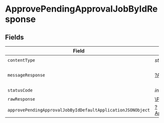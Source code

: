 # ApprovePendingApprovalJobByIdResponse


## Fields

| Field                                                                                                                                  | Type                                                                                                                                   | Required                                                                                                                               | Description                                                                                                                            |
| -------------------------------------------------------------------------------------------------------------------------------------- | -------------------------------------------------------------------------------------------------------------------------------------- | -------------------------------------------------------------------------------------------------------------------------------------- | -------------------------------------------------------------------------------------------------------------------------------------- |
| `contentType`                                                                                                                          | *string*                                                                                                                               | :heavy_check_mark:                                                                                                                     | N/A                                                                                                                                    |
| `messageResponse`                                                                                                                      | [?ApprovePendingApprovalJobByIdMessageResponse](../../models/operations/ApprovePendingApprovalJobByIdMessageResponse.md)               | :heavy_minus_sign:                                                                                                                     | A confirmation message.                                                                                                                |
| `statusCode`                                                                                                                           | *int*                                                                                                                                  | :heavy_check_mark:                                                                                                                     | N/A                                                                                                                                    |
| `rawResponse`                                                                                                                          | [\Psr\Http\Message\ResponseInterface](https://www.php-fig.org/psr/psr-7/#33-psrhttpmessageresponseinterface)                           | :heavy_minus_sign:                                                                                                                     | N/A                                                                                                                                    |
| `approvePendingApprovalJobByIdDefaultApplicationJSONObject`                                                                            | [?ApprovePendingApprovalJobByIdDefaultApplicationJSON](../../models/operations/ApprovePendingApprovalJobByIdDefaultApplicationJSON.md) | :heavy_minus_sign:                                                                                                                     | Error response.                                                                                                                        |